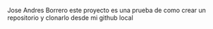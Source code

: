 Jose Andres Borrero
este proyecto es una prueba de como crear un repositorio y clonarlo desde mi github  local 
